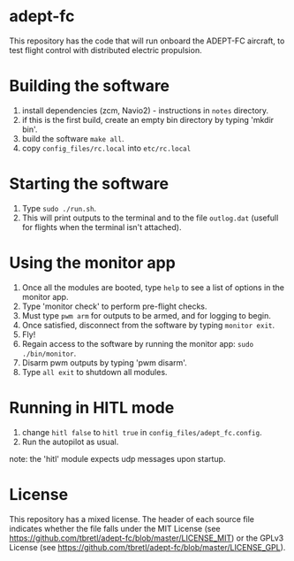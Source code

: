 # adept-fc

This repository has the code that will run onboard the ADEPT-FC aircraft, to test flight control with distributed electric propulsion.

# Building the software
1. install dependencies (zcm, Navio2) - instructions in `notes` directory.
2. if this is the first build, create an empty bin directory by typing 'mkdir bin'.
2. build the software `make all`.
3. copy `config_files/rc.local` into `etc/rc.local` 

# Starting the software
1. Type `sudo ./run.sh`.
2. This will print outputs to the terminal and to the file `outlog.dat` (usefull for flights when the terminal isn't attached).

# Using the monitor app
1. Once all the modules are booted, type `help` to see a list of options in the monitor app.
2. Type 'monitor check' to perform pre-flight checks.
3. Must type `pwm arm` for outputs to be armed, and for logging to begin.
4. Once satisfied, disconnect from the software by typing `monitor exit`.
5. Fly!
6. Regain access to the software by running the monitor app: `sudo ./bin/monitor`.
7. Disarm pwm outputs by typing 'pwm disarm'.
8. Type `all exit` to shutdown all modules.

# Running in HITL mode
1. change `hitl false` to `hitl true` in `config_files/adept_fc.config`.
2. Run the autopilot as usual.

note: the 'hitl' module expects udp messages upon startup.

# License

This repository has a mixed license. The header of each source file indicates whether the file falls under the MIT License (see https://github.com/tbretl/adept-fc/blob/master/LICENSE_MIT) or the GPLv3 License (see https://github.com/tbretl/adept-fc/blob/master/LICENSE_GPL).
